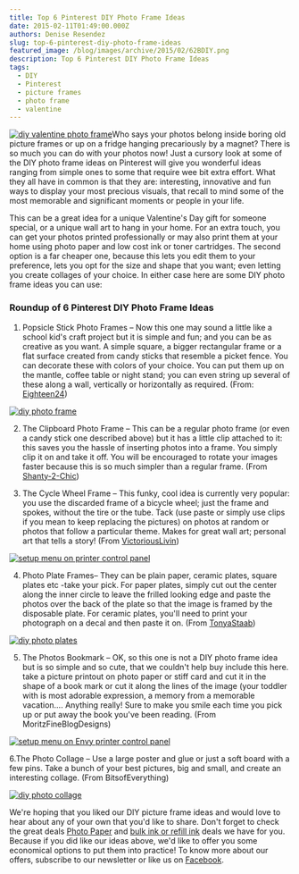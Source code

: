 ```yaml
---
title: Top 6 Pinterest DIY Photo Frame Ideas
date: 2015-02-11T01:49:00.000Z
authors: Denise Resendez
slug: top-6-pinterest-diy-photo-frame-ideas
featured_image: /blog/images/archive/2015/02/62BDIY.png
description: Top 6 Pinterest DIY Photo Frame Ideas
tags:
  - DIY
  - Pinterest
  - picture frames
  - photo frame
  - valentine
---
```

[![diy valentine photo frame](/blog/images/6-DIY.png "Top 6 DIY Pinterest Photo Frame Ideas ")](/blog/images/6-DIY.png)Who says your photos belong inside boring old picture frames or up on a fridge hanging precariously by a magnet? There is so much you can do with your photos now! Just a cursory look at some of the DIY photo frame ideas on Pinterest will give you wonderful ideas ranging from simple ones to some that require wee bit extra effort. What they all have in common is that they are: interesting, innovative and fun ways to display your most precious visuals, that recall to mind some of the most memorable and significant moments or people in your life.

This can be a great idea for a unique Valentine's Day gift for someone special, or a unique wall art to hang in your home. For an extra touch, you can get your photos printed professionally or may also print them at your home using photo paper and low cost ink or toner cartridges. The second option is a far cheaper one, because this lets you edit them to your preference, lets you opt for the size and shape that you want; even letting you create collages of your choice. In either case here are some DIY photo frame ideas you can use:

### Roundup of 6 Pinterest DIY Photo Frame Ideas

1. Popsicle Stick Photo Frames – Now this one may sound a little like a school kid's craft project but it is simple and fun; and you can be as creative as you want. A simple square, a bigger rectangular frame or a flat surface created from candy sticks that resemble a picket fence. You can decorate these with colors of your choice. You can put them up on the mantle, coffee table or night stand; you can even string up several of these along a wall, vertically or horizontally as required. (From: [Eighteen24](https://eighteen25.blogspot.com/2013/07/popsicle-stick-frames.html))

[![diy photo frame](/blog/images/1.png "Popsicle Stick Frames DIY Tutorial ")](/blog/images/1.png)

2. The Clipboard Photo Frame – This can be a regular photo frame (or even a candy stick one described above) but it has a little clip attached to it: this saves you the hassle of inserting photos into a frame. You simply clip it on and take it off. You will be encouraged to rotate your images faster because this is so much simpler than a regular frame. (From [Shanty-2-Chic](https://www.shanty-2-chic.com/diy-bow-picture-frame/))

3. The Cycle Wheel Frame – This funky, cool idea is currently very popular: you use the discarded frame of a bicycle wheel; just the frame and spokes, without the tire or the tube. Tack (use paste or simply use clips if you mean to keep replacing the pictures) on photos at random or photos that follow a particular theme. Makes for great wall art; personal art that tells a story! (From [VictoriousLivin](https://victoriouslivn.wordpress.com/2012/06/13/making-memories-every-mile/))

[![setup menu on printer control panel](/blog/images/1.jpg)](/blog/images/1.jpg)

4. Photo Plate Frames– They can be plain paper, ceramic plates, square plates etc -take your pick. For paper plates, simply cut out the center along the inner circle to leave the frilled looking edge and paste the photos over the back of the plate so that the image is framed by the disposable plate. For ceramic plates, you'll need to print your photograph on a decal and then paste it on. (From [TonyaStaab](https://www.tonyastaab.com/diy-photo-plate/))

[![diy photo plates](/blog/images/diy-frames.png "DIY Photo Plates Tutorial for Valentine's Day")](/blog/images/diy-frames.png)

5. The Photos Bookmark – OK, so this one is not a DIY photo frame idea but is so simple and so cute, that we couldn't help buy include this here. take a picture printout on photo paper or stiff card and cut it in the shape of a book mark or cut it along the lines of the image (your toddler with is most adorable expression, a memory from a memorable vacation…. Anything really! Sure to make you smile each time you pick up or put away the book you've been reading. (From MoritzFineBlogDesigns)

[![setup menu on Envy printer control panel](/blog/images/1.jpg)](/blog/images/1.jpg)

6.The Photo Collage – Use a large poster and glue or just a soft board with a few pins. Take a bunch of your best pictures, big and small, and create an interesting collage. (From BitsofEverything)

[![diy photo collage](/blog/images/1.jpg "Wall Picture Collage Tutorial ")](/blog/images/1.jpg)

We're hoping that you liked our DIY picture frame ideas and would love to hear about any of your own that you'd like to share. Don't forget to check the great deals [Photo Paper](https://www.compandsave.com/paper) and [bulk ink or refill ink](https://www.compandsave.com/ink-refill-bulk-ink) deals we have for you. Because if you did like our ideas above, we'd like to offer you some economical options to put them into practice! To know more about our offers, subscribe to our newsletter or like us on [Facebook](https://blog.compandsave.com/2015/01/buy-1-get-2-free-dell-t091n-black-t092n.html).